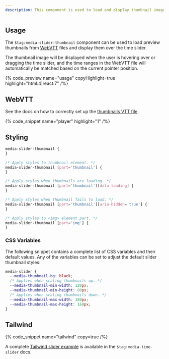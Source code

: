 ```yaml
---
description: This component is used to load and display thumbnail images over the time slider.
---
```


## Usage

The `$tag:media-slider-thumbnail` component can be used to load preview thumbnails from
[WebVTT](#webvtt) files and display them over the time slider.

The thumbnail image will be displayed when the user is hovering over or dragging the time slider,
and the time ranges in the WebVTT file will automatically be matched based on the current pointer
position.

{% code_preview name="usage" copyHighlight=true highlight="html:4|react:7" /%}

## WebVTT

See the docs on how to correctly set up the
[thumbnails VTT file](/docs/player/components/display/thumbnail#webvtt).

{% code_snippet name="player" highlight="1" /%}

## Styling

```css
media-slider-thumbnail {
}

/* Apply styles to thumbnail element. */
media-slider-thumbnail [part='thumbnail'] {
}

/* Apply styles when thumbnails are loading. */
media-slider-thumbnail [part='thumbnail'][data-loading] {
}

/* Apply styles when thumbnail fails to load. */
media-slider-thumbnail [part='thumbnail'][aria-hidden='true'] {
}

/* Apply styles to <img> element part. */
media-slider-thumbnail [part='img'] {
}
```

### CSS Variables

The following snippet contains a complete list of CSS variables and their default values. Any
of the variables can be set to adjust the default slider thumbnail styles:

```css {% copy=true %}
media-slider {
  --media-thumbnail-bg: black;
  /* Applies when scaling thumbnails up. */
  --media-thumbnail-min-width: 120px;
  --media-thumbnail-min-height: 80px;
  /* Applies when scaling thumbnails down. */
  --media-thumbnail-max-width: 180px;
  --media-thumbnail-max-height: 160px;
}
```

## Tailwind

{% code_snippet name="tailwind" copy=true  /%}

A complete [Tailwind slider example](/docs/player/components/sliders/time-slider#tailwind) is
available in the `$tag:media-time-slider` docs.
